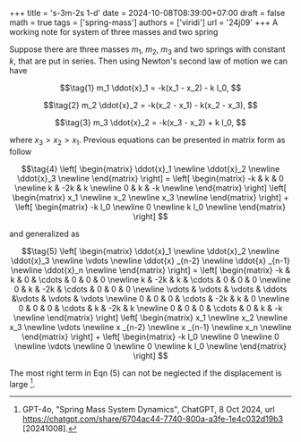 +++
title = 's-3m-2s 1-d'
date = 2024-10-08T08:39:00+07:00
draft = false
math = true
tags = ['spring-mass']
authors = ['viridi']
url = '24j09'
+++
A working note for system of three masses and two spring<!--more-->

Suppose there are three masses $m_1$, $m_2$, $m_3$ and two springs with constant $k$, that are put in series. Then using Newton's second law of motion we can have

$$\tag{1}
m_1 \ddot{x}_1 = -k(x_1 - x_2) - k l_0,
$$

$$\tag{2}
m_2 \ddot{x}_2 =  -k(x_2 - x_1) - k(x_2 - x_3),
$$

$$\tag{3}
m_3 \ddot{x}_2 =  -k(x_3 - x_2) + k l_0,
$$

where $x_3 > x_2 > x_1$. Previous equations can be presented in matrix form as follow

$$\tag{4}
\left[
\begin{matrix}
\ddot{x}_1 \newline
\ddot{x}_2 \newline
\ddot{x}_3 \newline
\end{matrix}
\right] = \left[
\begin{matrix}
-k & k & 0 \newline
k & -2k & k \newline
0 & k & -k \newline
\end{matrix}
\right] \left[
\begin{matrix}
x_1 \newline
x_2 \newline
x_3 \newline
\end{matrix}
\right] + \left[
\begin{matrix}
-k l_0 \newline
0 \newline
k l_0 \newline
\end{matrix}
\right]
$$

and generalized as

$$\tag{5}
\left[
\begin{matrix}
\ddot{x}_1 \newline
\ddot{x}_2 \newline
\ddot{x}_3 \newline
\vdots \newline
\ddot{x} _{n-2} \newline
\ddot{x} _{n-1} \newline
\ddot{x}_n \newline
\end{matrix}
\right] = \left[
\begin{matrix}
-k & k & 0 & \cdots & 0 & 0 & 0 \newline
k & -2k & k & \cdots & 0 & 0 & 0 \newline
0 & k & -2k & \cdots & 0 & 0 & 0 \newline
\vdots & \vdots & \vdots & \ddots &\vdots & \vdots & \vdots \newline
0 & 0 & 0 & \cdots & -2k & k & 0 \newline
0 & 0 & 0 & \cdots & k & -2k & k \newline
0 & 0 & 0 & \cdots & 0 & k & -k \newline
\end{matrix}
\right] \left[
\begin{matrix}
x_1 \newline
x_2 \newline
x_3 \newline
\vdots \newline
x _{n-2} \newline
x _{n-1} \newline
x_n \newline
\end{matrix}
\right] + \left[
\begin{matrix}
-k l_0 \newline
0 \newline
0 \newline
\vdots \newline
0 \newline
0 \newline
k l_0 \newline
\end{matrix}
\right]
$$

The most right term in Eqn (5) can not be neglected if the displacement is large [^gpt4o_2024].

[^gpt4o_2024]: GPT-4o, "Spring Mass System Dynamics", ChatGPT, 8 Oct 2024, url https://chatgpt.com/share/6704ac44-7740-800a-a3fe-1e4c032d19b3 [20241008].